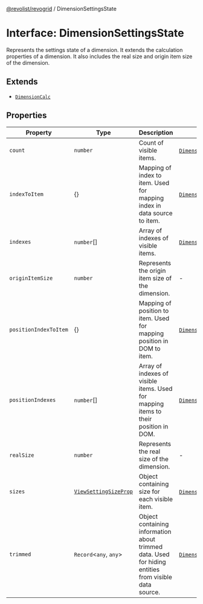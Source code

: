 [@revolist/revogrid](README.md) / DimensionSettingsState

# Interface: DimensionSettingsState

Represents the settings state of a dimension.
It extends the calculation properties of a dimension.
It also includes the real size and origin item size of the dimension.

## Extends

- [`DimensionCalc`](Interface.DimensionCalc.md)

## Properties

| Property | Type | Description | Inherited from | Defined in |
| ------ | ------ | ------ | ------ | ------ |
| `count` | `number` | Count of visible items. | [`DimensionCalc`](Interface.DimensionCalc.md).`count` | [src/types/interfaces.ts:575](https://github.com/revolist/revogrid/blob/38c381e080d7e0c5d988f8833cd99eec7cce206d/src/types/interfaces.ts#L575) |
| `indexToItem` | \{\} | Mapping of index to item. Used for mapping index in data source to item. | [`DimensionCalc`](Interface.DimensionCalc.md).`indexToItem` | [src/types/interfaces.ts:598](https://github.com/revolist/revogrid/blob/38c381e080d7e0c5d988f8833cd99eec7cce206d/src/types/interfaces.ts#L598) |
| `indexes` | `number`[] | Array of indexes of visible items. | [`DimensionCalc`](Interface.DimensionCalc.md).`indexes` | [src/types/interfaces.ts:570](https://github.com/revolist/revogrid/blob/38c381e080d7e0c5d988f8833cd99eec7cce206d/src/types/interfaces.ts#L570) |
| `originItemSize` | `number` | Represents the origin item size of the dimension. | - | [src/types/interfaces.ts:630](https://github.com/revolist/revogrid/blob/38c381e080d7e0c5d988f8833cd99eec7cce206d/src/types/interfaces.ts#L630) |
| `positionIndexToItem` | \{\} | Mapping of position to item. Used for mapping position in DOM to item. | [`DimensionCalc`](Interface.DimensionCalc.md).`positionIndexToItem` | [src/types/interfaces.ts:587](https://github.com/revolist/revogrid/blob/38c381e080d7e0c5d988f8833cd99eec7cce206d/src/types/interfaces.ts#L587) |
| `positionIndexes` | `number`[] | Array of indexes of visible items. Used for mapping items to their position in DOM. | [`DimensionCalc`](Interface.DimensionCalc.md).`positionIndexes` | [src/types/interfaces.ts:581](https://github.com/revolist/revogrid/blob/38c381e080d7e0c5d988f8833cd99eec7cce206d/src/types/interfaces.ts#L581) |
| `realSize` | `number` | Represents the real size of the dimension. | - | [src/types/interfaces.ts:625](https://github.com/revolist/revogrid/blob/38c381e080d7e0c5d988f8833cd99eec7cce206d/src/types/interfaces.ts#L625) |
| `sizes` | [`ViewSettingSizeProp`](TypeAlias.ViewSettingSizeProp.md) | Object containing size for each visible item. | [`DimensionCalc`](Interface.DimensionCalc.md).`sizes` | [src/types/interfaces.ts:614](https://github.com/revolist/revogrid/blob/38c381e080d7e0c5d988f8833cd99eec7cce206d/src/types/interfaces.ts#L614) |
| `trimmed` | `Record`\<`any`, `any`\> | Object containing information about trimmed data. Used for hiding entities from visible data source. | [`DimensionCalc`](Interface.DimensionCalc.md).`trimmed` | [src/types/interfaces.ts:609](https://github.com/revolist/revogrid/blob/38c381e080d7e0c5d988f8833cd99eec7cce206d/src/types/interfaces.ts#L609) |
